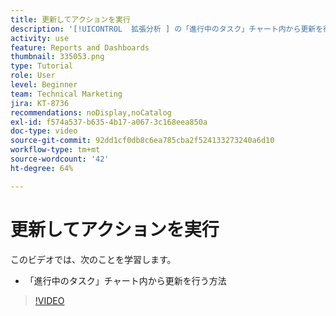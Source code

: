 ```yaml
---
title: 更新してアクションを実行
description: '[!UICONTROL  拡張分析 ] の「進行中のタスク」チャート内から更新を行う方法を説明します。'
activity: use
feature: Reports and Dashboards
thumbnail: 335053.png
type: Tutorial
role: User
level: Beginner
team: Technical Marketing
jira: KT-8736
recommendations: noDisplay,noCatalog
exl-id: f574a537-b635-4b17-a067-3c168eea850a
doc-type: video
source-git-commit: 92dd1cf0db8c6ea785cba2f524133273240a6d10
workflow-type: tm+mt
source-wordcount: '42'
ht-degree: 64%

---
```


# 更新してアクションを実行

このビデオでは、次のことを学習します。

* 「進行中のタスク」チャート内から更新を行う方法

>[!VIDEO](https://video.tv.adobe.com/v/335053/?quality=12&learn=on)
